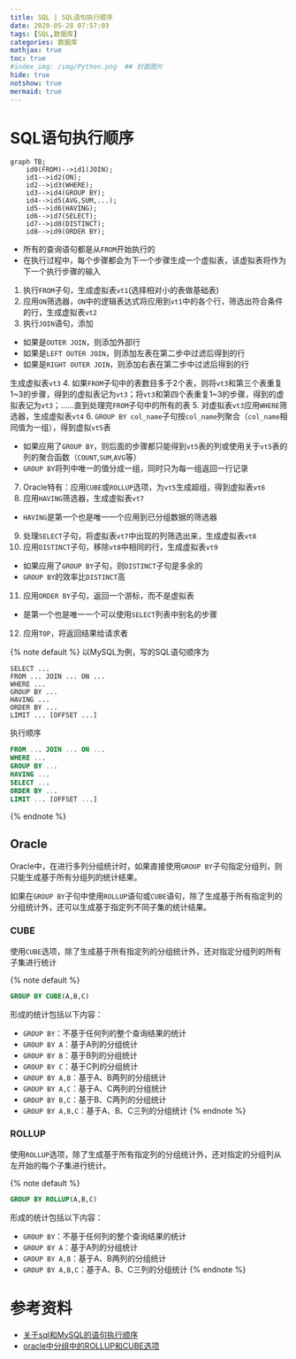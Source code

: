 ```yaml
---
title: SQL | SQL语句执行顺序
date: 2020-05-28 07:57:03
tags: [SQL,数据库]
categories: 数据库
mathjax: true
toc: true
#index_img: /img/Python.png  ## 封面图片
hide: true
notshow: true
mermaid: true
---
```


<center></center>
<!--more-->

# SQL语句执行顺序

```mermaid
graph TB;
    id0(FROM)-->id1(JOIN);
    id1-->id2(ON);
    id2-->id3(WHERE);
    id3-->id4(GROUP BY);
    id4-->id5(AVG,SUM,...);
    id5-->id6(HAVING);
    id6-->id7(SELECT);
    id7-->id8(DISTINCT);
    id8-->id9(ORDER BY);
```

- 所有的查询语句都是从`FROM`开始执行的
- 在执行过程中，每个步骤都会为下一个步骤生成一个虚拟表，该虚拟表将作为下一个执行步骤的输入

1. 执行`FROM`子句，生成虚拟表`vt1`(选择相对小的表做基础表)
2. 应用`ON`筛选器，`ON`中的逻辑表达式将应用到`vt1`中的各个行，筛选出符合条件的行，生成虚拟表`vt2`
3. 执行`JOIN`语句，添加
 - 如果是`OUTER JOIN`，则添加外部行
 - 如果是`LEFT OUTER JOIN`，则添加左表在第二步中过滤后得到的行
 - 如果是`RIGHT OUTER JOIN`，则添加右表在第二步中过滤后得到的行
 
 生成虚拟表`vt3`
4. 如果`FROM`子句中的表数目多于2个表，则将`vt3`和第三个表重复1~3的步骤，得到的虚拟表记为`vt3`；将`vt3`和第四个表重复1~3的步骤，得到的虚拟表记为`vt3`；……直到处理完`FROM`子句中的所有的表
5. 对虚拟表`vt3`应用`WHERE`筛选器，生成虚拟表`vt4`
6. `GROUP BY col_name`子句按`col_name`列聚合（`col_name`相同值为一组），得到虚拟`vt5`表
 - 如果应用了`GROUP BY`，则后面的步骤都只能得到`vt5`表的列或使用关于`vt5`表的列的聚合函数（`COUNT`,`SUM`,`AVG`等）
 - `GROUP BY`将列中唯一的值分成一组，同时只为每一组返回一行记录
7. Oracle特有：应用`CUBE`或`ROLLUP`选项，为`vt5`生成超组，得到虚拟表`vt6`
8. 应用`HAVING`筛选器，生成虚拟表`vt7`
 - `HAVING`是第一个也是唯一一个应用到已分组数据的筛选器
9. 处理`SELECT`子句，将虚拟表`vt7`中出现的列筛选出来，生成虚拟表`vt8`
10. 应用`DISTINCT`子句，移除`vt8`中相同的行，生成虚拟表`vt9`
 - 如果应用了`GROUP BY`子句，则`DISTINCT`子句是多余的
 - `GROUP BY`的效率比`DISTINCT`高
11. 应用`ORDER BY`子句，返回一个游标，而不是虚拟表
 - 是第一个也是唯一一个可以使用`SELECT`列表中别名的步骤
12. 应用`TOP`，将返回结果给请求者

{% note default %}
以MySQL为例，写的SQL语句顺序为
```mysql
SELECT ... 
FROM ... JOIN ... ON ...
WHERE ...
GROUP BY ...
HAVING ...
ORDER BY ... 
LIMIT ... [OFFSET ...]
```
执行顺序
```sql
FROM ... JOIN ... ON ...
WHERE ... 
GROUP BY ...
HAVING ...
SELECT ...
ORDER BY ...
LIMIT ... [OFFSET ...]
```

{% endnote %}

## Oracle
Oracle中，在进行多列分组统计时，如果直接使用`GROUP BY`子句指定分组列，则只能生成基于所有分组列的统计结果。

如果在`GROUP BY`子句中使用`ROLLUP`语句或`CUBE`语句，除了生成基于所有指定列的分组统计外，还可以生成基于指定列不同子集的统计结果。

### CUBE
使用`CUBE`选项，除了生成基于所有指定列的分组统计外，还对指定分组列的所有子集进行统计

{% note default %}
```sql
GROUP BY CUBE(A,B,C)
```

形成的统计包括以下内容：
- `GROUP BY`：不基于任何列的整个查询结果的统计
- `GROUP BY A`：基于A列的分组统计
- `GROUP BY B`：基于B列的分组统计
- `GROUP BY C`：基于C列的分组统计
- `GROUP BY A,B`：基于A、B两列的分组统计
- `GROUP BY A,C`：基于A、C两列的分组统计
- `GROUP BY B,C`：基于B、C两列的分组统计
- `GROUP BY A,B,C`：基于A、B、C三列的分组统计
{% endnote %}


### ROLLUP
使用`ROLLUP`选项，除了生成基于所有指定列的分组统计外，还对指定的分组列从左开始的每个子集进行统计。

{% note default %}
```sql
GROUP BY ROLLUP(A,B,C)
```

形成的统计包括以下内容：
- `GROUP BY`：不基于任何列的整个查询结果的统计
- `GROUP BY A`：基于A列的分组统计
- `GROUP BY A,B`：基于A、B两列的分组统计
- `GROUP BY A,B,C`：基于A、B、C三列的分组统计
{% endnote %}



# 参考资料
- [关于sql和MySQL的语句执行顺序](https://www.cnblogs.com/yyjie/p/7788428.html)
- [oracle中分组中的ROLLUP和CUBE选项](https://www.cnblogs.com/wangyonglong/p/5140728.html)